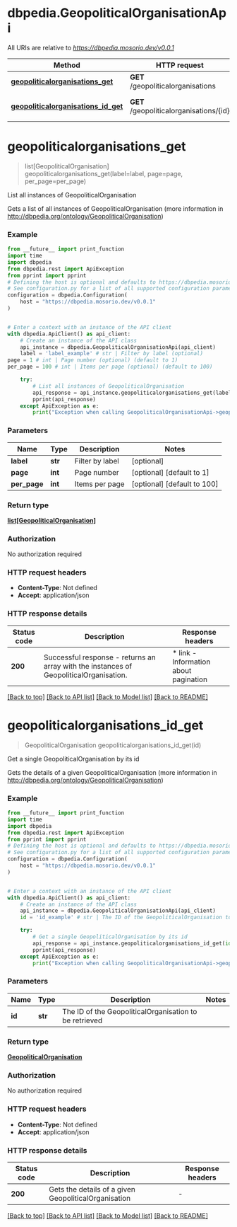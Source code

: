 # dbpedia.GeopoliticalOrganisationApi

All URIs are relative to *https://dbpedia.mosorio.dev/v0.0.1*

Method | HTTP request | Description
------------- | ------------- | -------------
[**geopoliticalorganisations_get**](GeopoliticalOrganisationApi.md#geopoliticalorganisations_get) | **GET** /geopoliticalorganisations | List all instances of GeopoliticalOrganisation
[**geopoliticalorganisations_id_get**](GeopoliticalOrganisationApi.md#geopoliticalorganisations_id_get) | **GET** /geopoliticalorganisations/{id} | Get a single GeopoliticalOrganisation by its id


# **geopoliticalorganisations_get**
> list[GeopoliticalOrganisation] geopoliticalorganisations_get(label=label, page=page, per_page=per_page)

List all instances of GeopoliticalOrganisation

Gets a list of all instances of GeopoliticalOrganisation (more information in http://dbpedia.org/ontology/GeopoliticalOrganisation)

### Example

```python
from __future__ import print_function
import time
import dbpedia
from dbpedia.rest import ApiException
from pprint import pprint
# Defining the host is optional and defaults to https://dbpedia.mosorio.dev/v0.0.1
# See configuration.py for a list of all supported configuration parameters.
configuration = dbpedia.Configuration(
    host = "https://dbpedia.mosorio.dev/v0.0.1"
)


# Enter a context with an instance of the API client
with dbpedia.ApiClient() as api_client:
    # Create an instance of the API class
    api_instance = dbpedia.GeopoliticalOrganisationApi(api_client)
    label = 'label_example' # str | Filter by label (optional)
page = 1 # int | Page number (optional) (default to 1)
per_page = 100 # int | Items per page (optional) (default to 100)

    try:
        # List all instances of GeopoliticalOrganisation
        api_response = api_instance.geopoliticalorganisations_get(label=label, page=page, per_page=per_page)
        pprint(api_response)
    except ApiException as e:
        print("Exception when calling GeopoliticalOrganisationApi->geopoliticalorganisations_get: %s\n" % e)
```

### Parameters

Name | Type | Description  | Notes
------------- | ------------- | ------------- | -------------
 **label** | **str**| Filter by label | [optional] 
 **page** | **int**| Page number | [optional] [default to 1]
 **per_page** | **int**| Items per page | [optional] [default to 100]

### Return type

[**list[GeopoliticalOrganisation]**](GeopoliticalOrganisation.md)

### Authorization

No authorization required

### HTTP request headers

 - **Content-Type**: Not defined
 - **Accept**: application/json

### HTTP response details
| Status code | Description | Response headers |
|-------------|-------------|------------------|
**200** | Successful response - returns an array with the instances of GeopoliticalOrganisation. |  * link - Information about pagination <br>  |

[[Back to top]](#) [[Back to API list]](../README.md#documentation-for-api-endpoints) [[Back to Model list]](../README.md#documentation-for-models) [[Back to README]](../README.md)

# **geopoliticalorganisations_id_get**
> GeopoliticalOrganisation geopoliticalorganisations_id_get(id)

Get a single GeopoliticalOrganisation by its id

Gets the details of a given GeopoliticalOrganisation (more information in http://dbpedia.org/ontology/GeopoliticalOrganisation)

### Example

```python
from __future__ import print_function
import time
import dbpedia
from dbpedia.rest import ApiException
from pprint import pprint
# Defining the host is optional and defaults to https://dbpedia.mosorio.dev/v0.0.1
# See configuration.py for a list of all supported configuration parameters.
configuration = dbpedia.Configuration(
    host = "https://dbpedia.mosorio.dev/v0.0.1"
)


# Enter a context with an instance of the API client
with dbpedia.ApiClient() as api_client:
    # Create an instance of the API class
    api_instance = dbpedia.GeopoliticalOrganisationApi(api_client)
    id = 'id_example' # str | The ID of the GeopoliticalOrganisation to be retrieved

    try:
        # Get a single GeopoliticalOrganisation by its id
        api_response = api_instance.geopoliticalorganisations_id_get(id)
        pprint(api_response)
    except ApiException as e:
        print("Exception when calling GeopoliticalOrganisationApi->geopoliticalorganisations_id_get: %s\n" % e)
```

### Parameters

Name | Type | Description  | Notes
------------- | ------------- | ------------- | -------------
 **id** | **str**| The ID of the GeopoliticalOrganisation to be retrieved | 

### Return type

[**GeopoliticalOrganisation**](GeopoliticalOrganisation.md)

### Authorization

No authorization required

### HTTP request headers

 - **Content-Type**: Not defined
 - **Accept**: application/json

### HTTP response details
| Status code | Description | Response headers |
|-------------|-------------|------------------|
**200** | Gets the details of a given GeopoliticalOrganisation |  -  |

[[Back to top]](#) [[Back to API list]](../README.md#documentation-for-api-endpoints) [[Back to Model list]](../README.md#documentation-for-models) [[Back to README]](../README.md)


